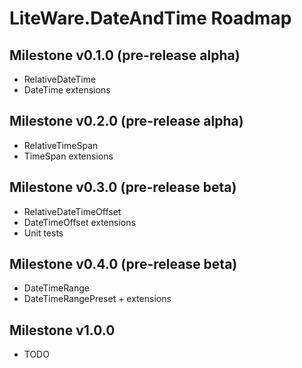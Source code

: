 # LiteWare.DateAndTime Roadmap

## Milestone v0.1.0 (pre-release alpha)

- RelativeDateTime
- DateTime extensions

## Milestone v0.2.0 (pre-release alpha)

- RelativeTimeSpan
- TimeSpan extensions

## Milestone v0.3.0 (pre-release beta)

- RelativeDateTimeOffset
- DateTimeOffset extensions
- Unit tests

## Milestone v0.4.0 (pre-release beta)

- DateTimeRange
- DateTimeRangePreset + extensions

## Milestone v1.0.0

- TODO
